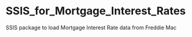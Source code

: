 # SSIS_for_Mortgage_Interest_Rates
SSIS package to load Mortgage Interest Rate data from Freddie Mac
